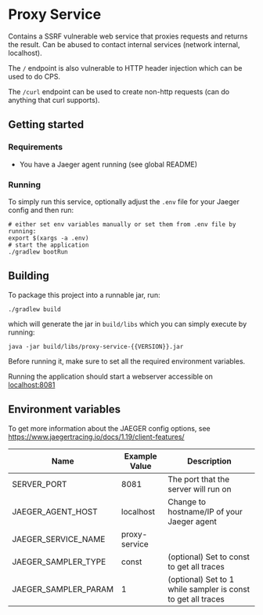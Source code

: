 # Proxy Service

Contains a SSRF vulnerable web service that proxies requests and returns the result.
Can be abused to contact internal services (network internal, localhost).

The ```/``` endpoint is also vulnerable to HTTP header injection which can be used to do CPS.

The ```/curl``` endpoint can be used to create non-http requests (can do anything that curl supports).

## Getting started

### Requirements

- You have a Jaeger agent running (see global README)

### Running

To simply run this service, optionally adjust the ```.env``` file for
your Jaeger config and then run:

```
# either set env variables manually or set them from .env file by running:
export $(xargs -a .env)
# start the application
./gradlew bootRun
```

## Building

To package this project into a runnable jar, run:
```
./gradlew build
```
which will generate the jar in ```build/libs``` which you can simply execute by running:

```
java -jar build/libs/proxy-service-{{VERSION}}.jar
```

Before running it, make sure to set all the required environment variables.

Running the application should start a webserver accessible on [localhost:8081](http://localhost:8081)

## Environment variables

To get more information about the JAEGER config options, see https://www.jaegertracing.io/docs/1.19/client-features/

| Name                 | Example Value | Description                                                  |
|----------------------|---------------|--------------------------------------------------------------|
| SERVER_PORT          | 8081          | The port that the server will run on                         |
| JAEGER_AGENT_HOST    | localhost     | Change to hostname/IP of your Jaeger agent                   |
| JAEGER_SERVICE_NAME  | proxy-service |                                                              |
| JAEGER_SAMPLER_TYPE  | const         | (optional) Set to const to get all traces                    |
| JAEGER_SAMPLER_PARAM | 1             | (optional) Set to 1 while sampler is const to get all traces |

